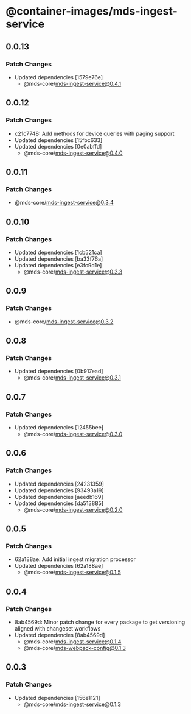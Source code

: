 # @container-images/mds-ingest-service

## 0.0.13

### Patch Changes

- Updated dependencies [1579e76e]
  - @mds-core/mds-ingest-service@0.4.1

## 0.0.12

### Patch Changes

- c21c7748: Add methods for device queries with paging support
- Updated dependencies [15fbc633]
- Updated dependencies [0e0abffd]
  - @mds-core/mds-ingest-service@0.4.0

## 0.0.11

### Patch Changes

- @mds-core/mds-ingest-service@0.3.4

## 0.0.10

### Patch Changes

- Updated dependencies [1cb521ca]
- Updated dependencies [ba33f76a]
- Updated dependencies [e3fc9d1e]
  - @mds-core/mds-ingest-service@0.3.3

## 0.0.9

### Patch Changes

- @mds-core/mds-ingest-service@0.3.2

## 0.0.8

### Patch Changes

- Updated dependencies [0b917ead]
  - @mds-core/mds-ingest-service@0.3.1

## 0.0.7

### Patch Changes

- Updated dependencies [12455bee]
  - @mds-core/mds-ingest-service@0.3.0

## 0.0.6

### Patch Changes

- Updated dependencies [24231359]
- Updated dependencies [93493a19]
- Updated dependencies [aeedb169]
- Updated dependencies [da513885]
  - @mds-core/mds-ingest-service@0.2.0

## 0.0.5

### Patch Changes

- 62a188ae: Add initial ingest migration processor
- Updated dependencies [62a188ae]
  - @mds-core/mds-ingest-service@0.1.5

## 0.0.4

### Patch Changes

- 8ab4569d: Minor patch change for every package to get versioning aligned with changeset workflows
- Updated dependencies [8ab4569d]
  - @mds-core/mds-ingest-service@0.1.4
  - @mds-core/mds-webpack-config@0.1.3

## 0.0.3

### Patch Changes

- Updated dependencies [156e1121]
  - @mds-core/mds-ingest-service@0.1.3
